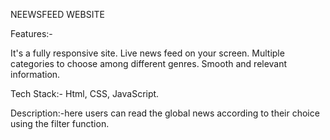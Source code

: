 NEEWSFEED WEBSITE

Features:-

It's a fully responsive site.
Live news feed on your screen.
Multiple categories to choose among different genres.
Smooth and relevant information.

Tech Stack:- Html, CSS, JavaScript.

Description:-here users can read the global news according to their choice using the filter function.
